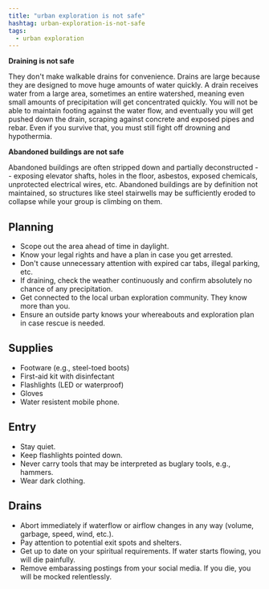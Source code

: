 ```yaml
---
title: "urban exploration is not safe"
hashtag: urban-exploration-is-not-safe
tags:
  - urban exploration
---
```

**Draining is not safe**

They don't make walkable drains for convenience. Drains are large because they are designed to move huge amounts of water quickly. A drain receives water from a large area, sometimes an entire watershed, meaning even small amounts of precipitation will get concentrated quickly. You will not be able to maintain footing against the water flow, and eventually you will get pushed down the drain, scraping against concrete and exposed pipes and rebar. Even if you survive that, you must still fight off drowning and hypothermia.

**Abandoned buildings are not safe**

Abandoned buildings are often stripped down and partially deconstructed -- exposing elevator shafts, holes in the floor, asbestos, exposed chemicals, unprotected electrical wires, etc. Abandoned buildings are by definition not maintained, so structures like steel stairwells may be sufficiently eroded to collapse while your group is climbing on them.

## Planning
* Scope out the area ahead of time in daylight.
* Know your legal rights and have a plan in case you get arrested.
* Don't cause unnecessary attention with expired car tabs, illegal parking, etc.
* If draining, check the weather continuously and confirm absolutely no chance of any precipitation.
* Get connected to the local urban exploration community. They know more than you.
* Ensure an outside party knows your whereabouts and exploration plan in case rescue is needed.

## Supplies
* Footware (e.g., steel-toed boots)
* First-aid kit with disinfectant
* Flashlights (LED or waterproof)
* Gloves
* Water resistent mobile phone.

## Entry
* Stay quiet.
* Keep flashlights pointed down.
* Never carry tools that may be interpreted as buglary tools, e.g., hammers.
* Wear dark clothing.

## Drains
* Abort immediately if waterflow or airflow changes in any way (volume, garbage, speed, wind, etc.).
* Pay attention to potential exit spots and shelters.
* Get up to date on your spiritual requirements. If water starts flowing, you will die painfully.
* Remove embarassing postings from your social media. If you die, you will be mocked relentlessly.
